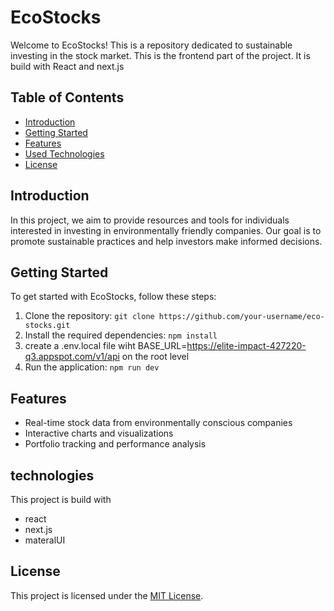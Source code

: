 # EcoStocks
Welcome to EcoStocks! This is a repository dedicated to sustainable investing in the stock market. 
This is the frontend part of the project. It is build with React and next.js

## Table of Contents
- [Introduction](#introduction)
- [Getting Started](#getting-started)
- [Features](#features)
- [Used Technologies](#technologies)
- [License](#license)

## Introduction
In this project, we aim to provide resources and tools for individuals interested in investing in environmentally friendly companies. Our goal is to promote sustainable practices and help investors make informed decisions.

## Getting Started
To get started with EcoStocks, follow these steps:
1. Clone the repository: `git clone https://github.com/your-username/eco-stocks.git`
2. Install the required dependencies: `npm install`
4. create a .env.local file wiht BASE_URL=https://elite-impact-427220-q3.appspot.com/v1/api on the root level
3. Run the application: `npm run dev`

## Features
- Real-time stock data from environmentally conscious companies
- Interactive charts and visualizations
- Portfolio tracking and performance analysis

## technologies
This project is build with
- react
- next.js
- materalUI

## License
This project is licensed under the [MIT License](LICENSE).
